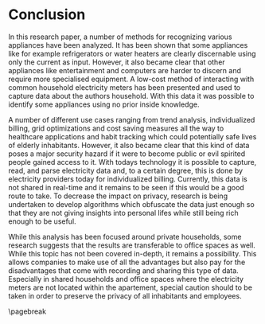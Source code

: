 # Conclusion

In this research paper, a number of methods for recognizing various appliances have been analyzed. It has been shown that some appliances like for example refrigerators or water heaters are clearly discernable using only the current as input. However, it also became clear that other appliances like entertainment and computers are harder to discern and require more specialised equipment. A low-cost method of interacting with common household electricity meters has been presented and used to capture data about the authors household. With this data it was possible to identify some appliances using no prior inside knowledge.

A number of different use cases ranging from trend analysis, individualized billing, grid optimizations and cost saving measures all the way to healthcare applications and habit tracking which could potentially safe lives of elderly inhabitants. However, it also became clear that this kind of data poses a major security hazard if it were to become public or evil spirited people gained access to it. With todays technology it is possible to capture, read, and parse electricity data and, to a certain degree, this is done by electricity providers today for individualized billing. Currently, this data is not shared in real-time and it remains to be seen if this would be a good route to take. To decrease the impact on privacy, research is being undertaken to develop algorithms which obfuscate the data just enough so that they are not giving insights into personal lifes while still being rich enough to be useful.

While this analysis has been focused around private households, some research suggests that the results are transferable to office spaces as well. While this topic has not been covered in-depth, it remains a possibility. This allows companies to make use of all the advantages but also pay for the disadvantages that come with recording and sharing this type of data. Especially in shared households and office spaces where the electricity meters are not located within the apartement, special caution should to be taken in order to preserve the privacy of all inhabitants and employees.

\pagebreak

